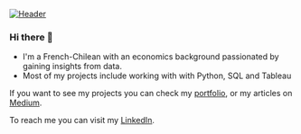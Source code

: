 [![Header](https://user-images.githubusercontent.com/84249222/161416008-434dda5e-cc47-4a41-914a-3b723b994d24.jpg "Header")](https://pcmaldonado.github.io/portfolio)




<!-- 
![pcmaldonado's GitHub stats](https://github-readme-stats.vercel.app/api?username=pcmaldonado&hide=contribs,prs&show_icons=true&theme=gruvbox)
[![Top Langs](https://github-readme-stats.vercel.app/api/top-langs/?username=pcmaldonado&layout=compact)](https://github.com/pcmaldonado/github-readme-stats)
 -->


### Hi there 👋
* I'm a French-Chilean with an economics background passionated by gaining insights from data. 
* Most of my projects include working with with Python, SQL and Tableau

If you want to see my projects you can check my [portfolio](https://pcmaldonado.github.io/portfolio), or my articles on [Medium](https://medium.com/@pcmaldonado).

To reach me you can visit my [LinkedIn](https://www.linkedin.com/in/pcmaldonado/?locale=en_US).



<!--
**pcmaldonado/pcmaldonado** is a ✨ _special_ ✨ repository because its `README.md` (this file) appears on your GitHub profile.

Here are some ideas to get you started:

- 🔭 I’m currently working on ...
- 🌱 I’m currently learning ...
- 👯 I’m looking to collaborate on ...
- 🤔 I’m looking for help with ...
- 💬 Ask me about ...
- 📫 How to reach me: ...
- 😄 Pronouns: ...
- ⚡ Fun fact: ...
-->
